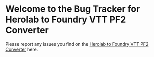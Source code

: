 # Welcome to the Bug Tracker for Herolab to Foundry VTT PF2 Converter

Please report any issues you find on the [Herolab to Foundry VTT PF2 Converter](https://www.pf2player.com/) here.
